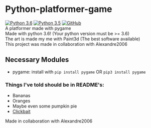 # Python-platformer-game
[![Python 3.6](https://img.shields.io/badge/python-3.6-blue.svg)](https://www.python.org/downloads/release/python-360/)
[![Python 3.5](https://img.shields.io/badge/pygame-1.9.6-orange.svg)](https://pygame.org)
[![GitHub](https://img.shields.io/github/license/SatvikR/Python-platformer-game)](https://github.com/SatvikR/Python-platformer-game/blob/master/LICENSE)
<br>
A platformer made with pygame
<br>
Made with python 3.6! (Your python version must be >= 3.6)
<br>
The art is made my me with Paint3d (The best software available)
<br>
This project was made in collaboration with Alexandre2006
<br>
## Necessary Modules
- pygame: install with ```pip install pygame```
    OR ```pip3 install pygame```

### Things I've told should be in README's:
- Bananas
- Oranges
- Maybe even some pumpkin pie
- [Clickbait](https://memeguy.com/photos/images/how-to-get-rich-quick-287554.jpg "How to get rich quick")

Made in collaboration with Alexandre2006

